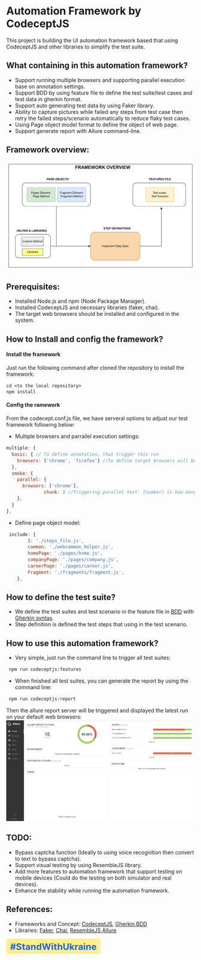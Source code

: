 # Automation Framework by CodeceptJS

This project is building the UI automation framework based that using CodeceptJS and other libraries to simplify the
test suite.

## What containing in this automation framework?

- Support running multiple browsers and supporting parallel execution base on annotation settings.
- Support BDD by using feature file to define the test suite/test cases and test data in gherkin format.
- Support auto generating test data by using Faker library.
- Ability to capture pictures while failed any steps from test case then retry the failed steps/scenario automatically to reduce flaky test cases.
- Using Page object model format to define the object of web page.
- Support generate report with Allure command-line.

## Framework overview:
[<img src="Documentations/img.png" width="800"/>](img.png)


## Prerequisites:

- Installed Node.js and npm (Node Package Manager).
- Installed CodeceptJS and necessary libraries (faker, chai).
- The target web browsers should be installed and configured in the system.

## How to Install and config the framework?
#### Install the framework
Just run the following command after cloned the repository to install the framework:

```shell
cd <to the local repository>
npm install
```
#### Config the ramework
From the codecept.conf.js file, we have serveral options to adjust our test framework following below:
- Multiple browsers and parrallel execution settings:
```js
multiple: {
  basic: { // To define annotation, that trigger this run
    browsers: ['chrome', 'firefox'] //To define target browsers will be run with this annotation
  },
  smoke: {
    parallel: {
      browsers: ['chrome'],
              chunk: 2 //Triggering parallel test: [number] is how many test scenario are running in the same time.
    },
  }
},
```

- Define page object model:
```js
 include: {
        I: './steps_file.js',
        common: './webcommon_helper.js',
        homePage: './pages/home.js',
        companyPage: './pages/company.js',
        careerPage: './pages/career.js',
        Fragment: './fragments/fragment.js',
    },
```
## How to define the test suite?
- We define the test suites and test scenario in the feature file in [BDD](https://en.wikipedia.org/wiki/Behavior-driven_development) with [Gherkin syntax](https://cucumber.io/docs/gherkin/).
- Step definition is defined the test steps that using in the test scenario.


## How to use this automation framework?
- Very simple, just run the command line to trigger all test suites:
```bash 
 npm run codeceptjs:features
```
- When finished all test suites, you can generate the report by using the command line:
```bash 
 npm run codeceptjs:report
```
Then the allure report server will be triggered and displayed the latest run on your default web browsers:[<img src="Documentations/report.png" width="800"/>](img.png)


## TODO:

- Bypass captcha function (Ideally to using voice recognition then convert to text to bypass captcha).
- Support visual testing by using ResembleJS library.
- Add more features to automation framework that support testing on mobile devices (Could do the testing on both simulator and real devices).
- Enhance the stability while running the automation framework.


## References:
- Frameworks and Concept: [CodeceptJS](https://codecept.io/), [Gherkin](https://cucumber.io/),[BDD](https://en.wikipedia.org/wiki/Behavior-driven_development)
- Libraries: [Faker](https://github.com/faker-js/faker), [Chai](https://www.chaijs.com/), [ResembleJS](https://github.com/rsmbl/Resemble.js),[Allure](https://allure.io/)

[![Stand With Ukraine](https://raw.githubusercontent.com/vshymanskyy/StandWithUkraine/main/badges/StandWithUkraine.svg)](https://stand-with-ukraine.pp.ua)
